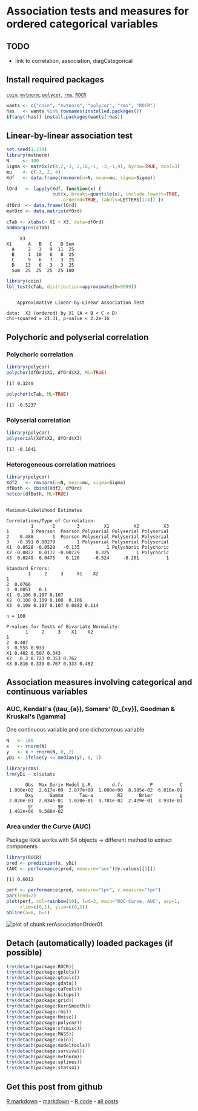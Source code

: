 Association tests and measures for ordered categorical variables
=========================

TODO
-------------------------

 - link to correlation, association, diagCategorical

Install required packages
-------------------------

[`coin`](http://cran.r-project.org/package=coin), [`mvtnorm`](http://cran.r-project.org/package=mvtnorm), [`polycor`](http://cran.r-project.org/package=polycor), [`rms`](http://cran.r-project.org/package=rms), [`ROCR`](http://cran.r-project.org/package=ROCR)


```r
wants <- c("coin", "mvtnorm", "polycor", "rms", "ROCR")
has   <- wants %in% rownames(installed.packages())
if(any(!has)) install.packages(wants[!has])
```


Linear-by-linear association test
-------------------------


```r
set.seed(1.234)
library(mvtnorm)
N     <- 100
Sigma <- matrix(c(4,2,-3, 2,16,-1, -3,-1,9), byrow=TRUE, ncol=3)
mu    <- c(-3, 2, 4)
Xdf   <- data.frame(rmvnorm(n=N, mean=mu, sigma=Sigma))
```



```r
lOrd   <- lapply(Xdf, function(x) {
                 cut(x, breaks=quantile(x), include.lowest=TRUE,
                     ordered=TRUE, labels=LETTERS[1:4]) })
dfOrd  <- data.frame(lOrd)
matOrd <- data.matrix(dfOrd)
```



```r
cTab <- xtabs(~ X1 + X3, data=dfOrd)
addmargins(cTab)
```

```
     X3
X1      A   B   C   D Sum
  A     2   3   9  11  25
  B     1  10   6   8  25
  C     9   6   7   3  25
  D    13   6   3   3  25
  Sum  25  25  25  25 100
```

```r
library(coin)
lbl_test(cTab, distribution=approximate(B=9999))
```

```

	Approximative Linear-by-Linear Association Test

data:  X3 (ordered) by X1 (A < B < C < D) 
chi-squared = 21.31, p-value < 2.2e-16

```


Polychoric and polyserial correlation
-------------------------

### Polychoric correlation


```r
library(polycor)
polychor(dfOrd$X1, dfOrd$X2, ML=TRUE)
```

```
[1] 0.3249
```



```r
polychor(cTab, ML=TRUE)
```

```
[1] -0.5237
```


### Polyserial correlation


```r
library(polycor)
polyserial(Xdf$X2, dfOrd$X3)
```

```
[1] -0.1641
```


### Heterogeneous correlation matrices


```r
library(polycor)
Xdf2   <- rmvnorm(n=N, mean=mu, sigma=Sigma)
dfBoth <- cbind(Xdf2, dfOrd)
hetcor(dfBoth, ML=TRUE)
```

```

Maximum-Likelihood Estimates

Correlations/Type of Correlation:
         1       2        3         X1         X2         X3
1        1 Pearson  Pearson Polyserial Polyserial Polyserial
2    0.488       1  Pearson Polyserial Polyserial Polyserial
3   -0.391 0.00279        1 Polyserial Polyserial Polyserial
X1  0.0528 -0.0529   -0.135          1 Polychoric Polychoric
X2 -0.0822  0.0177 -0.00729      0.325          1 Polychoric
X3  0.0249  0.0475    0.126     -0.524     -0.201          1

Standard Errors:
        1     2     3     X1    X2
1                                 
2  0.0766                         
3  0.0851   0.1                   
X1  0.106 0.107 0.107             
X2  0.108 0.109 0.108  0.106      
X3  0.108 0.107 0.107 0.0882 0.114

n = 100 

P-values for Tests of Bivariate Normality:
       1     2     3    X1    X2
1                               
2  0.407                        
3  0.555 0.933                  
X1 0.402 0.507 0.343            
X2   0.3 0.723 0.353 0.762      
X3 0.816 0.339 0.767 0.333 0.462
```


Association measures involving categorical and continuous variables
-------------------------

### AUC, Kendall's \(\tau_{a}\), Somers' \(D_{xy}\), Goodman & Kruskal's \(\gamma\)

One continuous variable and one dichotomous variable


```r
N   <- 100
x   <- rnorm(N)
y   <- x + rnorm(N, 0, 2)
yDi <- ifelse(y <= median(y), 0, 1)
```



```r
library(rms)
lrm(yDi ~ x)$stats
```

```
       Obs  Max Deriv Model L.R.       d.f.          P          C 
 1.000e+02  2.617e-09  2.877e+00  1.000e+00  8.985e-02  6.010e-01 
       Dxy      Gamma      Tau-a         R2      Brier          g 
 2.020e-01  2.034e-01  1.020e-01  3.781e-02  2.429e-01  3.931e-01 
        gr         gp 
 1.482e+00  9.588e-02 
```


### Area under the Curve (AUC)

Package `ROCR` works with S4 objects -> different method to extract components


```r
library(ROCR)
pred <- prediction(x, yDi)
(AUC <- performance(pred, measure="auc")@y.values[[1]])
```

```
[1] 0.6012
```



```r
perf <- performance(pred, measure="tpr", x.measure="fpr")
par(lend=2)
plot(perf, col=rainbow(10), lwd=3, main="ROC-Curve, AUC", asp=1,
     xlim=c(0,1), ylim=c(0,1))
abline(a=0, b=1)
```

![plot of chunk rerAssociationOrder01](figure/rerAssociationOrder01.png) 


Detach (automatically) loaded packages (if possible)
-------------------------


```r
try(detach(package:ROCR))
try(detach(package:gplots))
try(detach(package:gtools))
try(detach(package:gdata))
try(detach(package:caTools))
try(detach(package:bitops))
try(detach(package:grid))
try(detach(package:KernSmooth))
try(detach(package:rms))
try(detach(package:Hmisc))
try(detach(package:polycor))
try(detach(package:sfsmisc))
try(detach(package:MASS))
try(detach(package:coin))
try(detach(package:modeltools))
try(detach(package:survival))
try(detach(package:mvtnorm))
try(detach(package:splines))
try(detach(package:stats4))
```


Get this post from github
----------------------------------------------

[R markdown](https://github.com/dwoll/RExRepos/raw/master/Rmd/associationOrder.Rmd) - [markdown](https://github.com/dwoll/RExRepos/raw/master/md/associationOrder.md) - [R code](https://github.com/dwoll/RExRepos/raw/master/R/associationOrder.R) - [all posts](https://github.com/dwoll/RExRepos)

